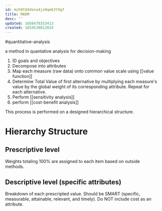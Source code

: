```yaml
---
id: mzh0t84dena4jo0qm63t9gf
title: MADM
desc: ''
updated: 1656470353413
created: 1654530812024
---
```

#quantitative-analysis 

a method in quantative analysis for decision-making
1. ID goals and objectives
2. Decompose into attributes
3. Map each measure (raw data) onto common value scale using [[value function]]
4. Determine Total Value of first alternative by multiplying each measure's value by the global weight of its corresponding attribute.  Repeat for each alternative.
5. Perform [[sensitivity analysis]]
6. perform [[cost-benefit analysis]]

This process is performed on a designed hierarchical structure.
# Hierarchy Structure
## Prescriptive level
Weights totaling 100% are assigned to each item based on outside methods.
## Descriptive level (specific attributes)
Breakdown of each prescripted value.  Should be SMART (specific, measurable, attainable, relevant, and timely).
Do NOT include cost as an attribute.
